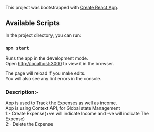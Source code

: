 This project was bootstrapped with [Create React App](https://github.com/facebook/create-react-app).

## Available Scripts

In the project directory, you can run:

### `npm start`

Runs the app in the development mode.<br />
Open [http://localhost:3000](http://localhost:3000) to view it in the browser.

The page will reload if you make edits.<br />
You will also see any lint errors in the console.

### Description:- 

App is used to Track the Expenses as well as income. <br /> App is using Context API, for Global state Management <br />
1:- Create Expense(+ve will indicate Income and -ve will indicate The Expense) <br />
2:- Delete the Expense <br />
